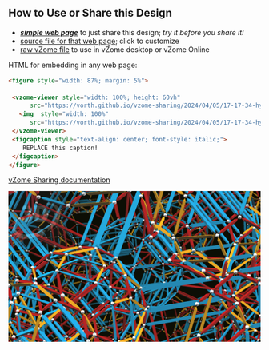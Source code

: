
## How to Use or Share this Design

 - [***simple web page***](<https://vorth.github.io/vzome-sharing/2024/04/05/17-17-34-hyperZomeball/>) to just share this design; *try it before you share it!*
 - [source file for that web page](<https://github.com/vorth/vzome-sharing/edit/main/2024/04/05/17-17-34-hyperZomeball/index.md>); click to customize
 - [raw vZome file](<https://raw.githubusercontent.com/vorth/vzome-sharing/main/2024/04/05/17-17-34-hyperZomeball/hyperZomeball.vZome>) to use in vZome desktop or vZome Online
 
 HTML for embedding in any web page:
 ```html
<figure style="width: 87%; margin: 5%">
  
  <vzome-viewer style="width: 100%; height: 60vh" 
       src="https://vorth.github.io/vzome-sharing/2024/04/05/17-17-34-hyperZomeball/hyperZomeball.vZome" >
    <img  style="width: 100%"
       src="https://vorth.github.io/vzome-sharing/2024/04/05/17-17-34-hyperZomeball/hyperZomeball.png" >
  </vzome-viewer>
  <figcaption style="text-align: center; font-style: italic;">
     REPLACE this caption!
  </figcaption>
</figure>

 ```

[vZome Sharing documentation](https://vzome.github.io/vzome/sharing.html#how-it-works)

![Image](<hyperZomeball.png>)

